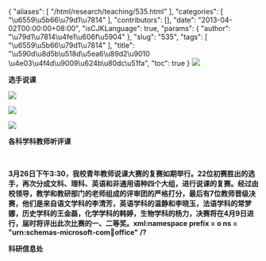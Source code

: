 {
    "aliases": [
        "/html/research/teaching/535.html"
    ],
    "categories": [
        "\u6559\u5b66\u79d1\u7814"
    ],
    "contributors": [],
    "date": "2013-04-02T00:00:00+08:00",
    "isCJKLanguage": true,
    "params": {
        "author": "\u79d1\u7814\u4fe1\u606f\u5904"
    },
    "slug": "535",
    "tags": [
        "\u6559\u5b66\u79d1\u7814"
    ],
    "title": "\u590d\u8d5b\u518d\u5ea6\u89d2\u9010  \u4e03\u4f4d\u9009\u624b\u80dc\u51fa",
    "toc": true
}
**![](https://cdn.tfls.online/mirror/full/6d9e25313a7c40ad4441bb2718aadad611ced28e.jpg)**

**选手说课**

**![](https://cdn.tfls.online/mirror/full/e3b2e6db1b8c45eefc00feb3af2d1d948ea3d961.jpg)**

**![](https://cdn.tfls.online/mirror/full/63d931ff724a6aabb8574d141a5bf5634d18ba33.jpg)**

**![](https://cdn.tfls.online/mirror/full/e77c078e6fe98a34d6ae768c0143f11d090db0c1.jpg)**

**各科学科教师听评课**

 

**3月26日下午3:30，我校青年教师说课大赛的复赛如期举行。22位初赛胜出的选手，再次分成文科、理科、英语和非通用语种四个大组，进行说课的复赛。经过由校领导，教学和教研部门的老师组成的评审团的严格打分，最后有7位教师晋级决赛，他们是来自语文学科的李清芳，英语学科的温静和李晓玉，法语学科的常梦娜，历史学科的王金磊，化学学科的韩婷，生物学科的杨力，决赛将在4月9日进行，届时将评出此次比赛的一、二等奖。xml:namespace prefix = o ns = "urn:schemas-microsoft-com:office:office" /?**

**科研信息处**

